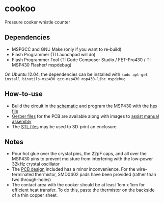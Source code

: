 cookoo
======

Pressure cooker whistle counter

Dependencies
------------

- MSPGCC and GNU Make (only if you want to re-build)
- Flash Programmer (TI Launchpad will do)
- Flash Programmer Tool (TI Code Composer Studio / FET-Pro430 / TI MSP430 Flasher/ mspdebug)

On Ubuntu 12.04, the dependencies can be installed with `sudo apt-get install binutils-msp430 gcc-msp430 msp430-libc mspdebug`

How-to-use
----------

- Build the circuit in the [schematic](schematic/whistle_counter.png) and program the MSP430 with the [hex file](bin/msp430cookoo.hex)
- [Gerber files](pcb/gerber) for the PCB are available along with images to [assist manual assembly](pcb/)
- The [STL files](enclosure/) may be used to 3D-print an enclosure

Notes
-----

- Pour hot glue over the crystal pins, the 22pF caps, and all over the MSP430 pins to prevent moisture from interfering with the low-power 32kHz crystal oscillator
- The [PCB design](pcb/) included has a minor inconvenience. For the wire-terminated thermistor, SMD0402 pads have been provided (rather than two through-holes)
- The contact area with the cooker should be at least 1cm x 1cm for efficient heat transfer. To do this, paste the thermistor on the backside of a thin copper sheet.
